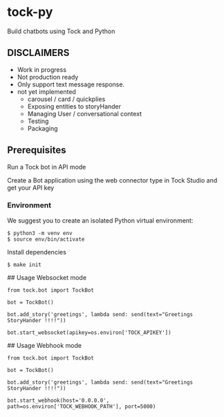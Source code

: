 # tock-py

Build chatbots using Tock and Python

## DISCLAIMERS

 - Work in progress
 - Not production ready 
 - Only support text message response.
 - not yet implemented
    - carousel / card / quickplies
    - Exposing entities to storyHander
    - Managing User / conversational context
    - Testing
    - Packaging
    
## Prerequisites

Run a Tock bot in API mode

Create a Bot application using the web connector type in Tock Studio and get your API key

### Environment

We suggest you to create an isolated Python virtual environment:

    $ python3 -m venv env
    $ source env/bin/activate
    
Install dependencies

    $ make init

## Usage Websocket mode

    from tock.bot import TockBot

    bot = TockBot()

    bot.add_story('greetings', lambda send: send(text="Greetings StoryHander !!!!"))

    bot.start_websocket(apikey=os.environ['TOCK_APIKEY'])

## Usage Webhook mode

    from tock.bot import TockBot

    bot = TockBot()

    bot.add_story('greetings', lambda send: send(text="Greetings StoryHander !!!!"))

    bot.start_webhook(host='0.0.0.0', path=os.environ['TOCK_WEBHOOK_PATH'], port=5000)